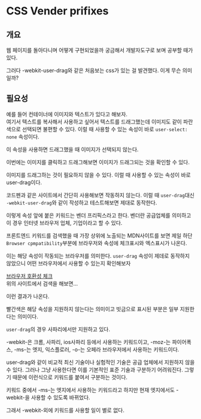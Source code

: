 # CSS Vender prifixes

## 개요

 웹 페이지를 돌아다니며 어떻게 구현되었을까 궁금해서 개발자도구로 보며 공부할 때가 있다.

 그러다 -webkit-user-drag와 같은 처음보는 css가 있는 걸 발견했다. 이게 무슨 의미일까?

 ## 필요성

 예를 들어 컨테이너에 이미지와 텍스트가 있다고 해보자.  
 여기서 텍스트를 복사해서 사용하고 싶어서 텍스트를 드래그했는데 이미지도 같이 파란색으로 선택되면 불편할 수 있다. 이럴 때 사용할 수 있는 속성이 바로 `user-select: none` 속성이다.

이 속성을 사용하면 드래그했을 때 이미지가 선택되지 않는다.

이번에는 이미지를 클릭하고 드래그해보면 이미지가 드래그되는 것을 확인할 수 있다.

이미지를 드래그하는 것이 필요하지 않을 수 있다. 이럴 때 사용할 수 있는 속성이 바로 user-drag이다.

코드펜과 같은 사이트에서 간단히 사용해보면 작동하지 않는다. 이럴 때 `user-drag`대신 `-webkit-user-drag`와 같이 작성하고 테스트해보면 제대로 동작한다.


이렇게 속성 앞에 붙은 키워드는 벤더 프리픽스라고 한다. 벤더란 공급업체를 의미하고 이 경우 인터넷 브라우저 업체, 기업이라고 할 수 있다.

프론트엔드 키워드를 검색했을 때 가장 상위에 노출되는 MDN사이트를 보면 제일 하단 `Browser cpmpatibility`부분에 브라우저와 속성에 체크표시와 엑스표시가 나온다.

이는 해당 속성이 작동되는 브라우저를 의미한다. `user-drag`
속성이 제데로 동작하지 않았으니 어떤 브라우저에서 사용할 수 있는지 확인해보자

[브라우저 호환성 체크](https://caniuse.com/)  
위의 사이트에서 검색을 해보면...

이런 결과가 나온다.

빨간색은 해당 속성을 지원하지 않는다는 의미이고 빗금으로 표시된 부분은 일부 지원한다는 의미이다.

`user-drag`의 경우 사파리에서만 지원하고 있다.

-webkit-은 크롬, 사파리, ios사파리 등에서 사용하는 키워드이고, -moz-는 파이어폭스, -ms-는 엣지, 익스플로러, -o-는 오페라 브라우저에서 사용하는 키워드이다.

user-drag와 같이 비교적 최신 기술이나 실험적인 기술은 공급 업체에서 지원하지 않을 수 있다. 그러나 그냥 사용한다면 이를 기본적인 표준 기술과 구분하기 어려워진다. 그렇기 때문에 이런식으로 키워드를 붙여서 구분하는 것이다.

키워드 중에서 -ms-는 엣지에서 사용하는 키워드라고 하지만 현재 엣지에서도 -webkit-을 사용할 수 있도록 바뀌었다.

그래서 -webkit-외에 키워드를 사용할 일이 별로 없다.
